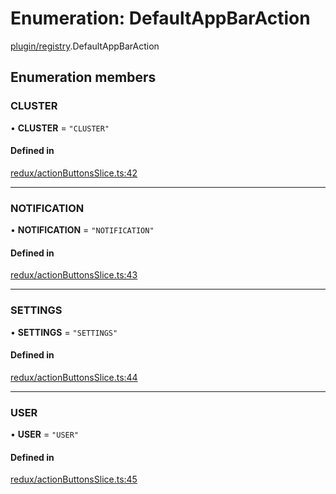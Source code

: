 # Enumeration: DefaultAppBarAction

[plugin/registry](../modules/plugin_registry.md).DefaultAppBarAction

## Enumeration members

### CLUSTER

• **CLUSTER** = `"CLUSTER"`

#### Defined in

[redux/actionButtonsSlice.ts:42](https://github.com/headlamp-k8s/headlamp/blob/65bfc11e/frontend/src/redux/actionButtonsSlice.ts#L42)

___

### NOTIFICATION

• **NOTIFICATION** = `"NOTIFICATION"`

#### Defined in

[redux/actionButtonsSlice.ts:43](https://github.com/headlamp-k8s/headlamp/blob/65bfc11e/frontend/src/redux/actionButtonsSlice.ts#L43)

___

### SETTINGS

• **SETTINGS** = `"SETTINGS"`

#### Defined in

[redux/actionButtonsSlice.ts:44](https://github.com/headlamp-k8s/headlamp/blob/65bfc11e/frontend/src/redux/actionButtonsSlice.ts#L44)

___

### USER

• **USER** = `"USER"`

#### Defined in

[redux/actionButtonsSlice.ts:45](https://github.com/headlamp-k8s/headlamp/blob/65bfc11e/frontend/src/redux/actionButtonsSlice.ts#L45)
